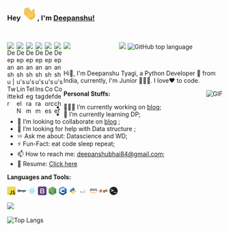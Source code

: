 ### Hey <img alt="GIF" src="https://raw.githubusercontent.com/Brillianttyagi/Brillianttyagi/master/hand.gif" width=35 />, I'm [Deepanshu!](https://deepu84.github.io/portfolio/index.html) 

<br/>

![](https://visitor-badge.glitch.me/badge?page_id=brillianttyagi.brillianttyagi)
![GitHub top language](https://img.shields.io/github/languages/top/brillianttyagi/Brilliant-_assistant?style=plastic)
<a href="https://twitter.com/imaprogramr">
  <img align="left" alt="Deepanshu | Twitter" width="22px" src="https://cdn.jsdelivr.net/npm/simple-icons@v3/icons/twitter.svg" />
</a>
<a href="https://www.linkedin.com/in/deepanshu-tyagi-355855198/">
  <img align="left" alt="Deepanshu's LinkdeIN" width="22px" src="https://cdn.jsdelivr.net/npm/simple-icons@v3/icons/linkedin.svg" />
</a>
<a href="https://t.me/brillianttyagi">
  <img align="left" alt="Deepanshu's Telegram" width="22px" src="https://cdn.jsdelivr.net/npm/simple-icons@v3/icons/telegram.svg" />
</a>
<a href="https://www.instagram.com/ttyagi_boy84/">
  <img align="left" alt="Deepanshu's Instagram" width="22px" src="https://cdn.jsdelivr.net/npm/simple-icons@v3/icons/instagram.svg" />
</a>
<a href="https://codeforces.com/profile/Brillianttyagi">
  <img align="left" alt="Deepanshu's Codeforces" width="22px" src="https://cdn.jsdelivr.net/npm/simple-icons@v3/icons/codeforces.svg" />
</a>
<a href="https://www.codechef.com/users/yesimaprogramr">
  <img align="left" alt="Deepanshu's Codechef" width="22px" src="https://cdn.jsdelivr.net/npm/simple-icons@v3/icons/codechef.svg" />
</a>
<img width=130px align="left" src="https://github.com/ellerbrock/open-source-badges/blob/master/badges/open-source-v1/open-source-150x25.png?raw=true" />

<br />



Hi👋, I'm Deepanshu Tyagi, a Python Developer 🚀 from India, currently, I'm Junior 🙍🏽‍♂️. I love❤️ to code.

  <img align="right" alt="GIF" src="https://media.giphy.com/media/ZVik7pBtu9dNS/giphy.gif" />
  
**Personal Stuffs:**

- 👨🏽‍💻 I’m currently working on [blog](brilliantprogrammer.tech);
- 🌱 I’m currently learning DP; 
- 👯 I’m looking to collaborate on [blog](brilliantprogrammer.tech) ;
- 🤔 I’m looking for help with Data structure ;
- ♾ Ask me about: Datascience and WD;
- ⚡️ Fun-Fact: eat code sleep repeat;
- 📫 How to reach me: deepanshubhai84@gmail.com;
- 📝 Resume: [Click here](https://drive.google.com/file/d/1BUQDlfjI15MYQKErLx157MRJk30hbuQT/view?usp=sharing)

**Languages and Tools:**  

<code><img height="20" src="https://raw.githubusercontent.com/github/explore/80688e429a7d4ef2fca1e82350fe8e3517d3494d/topics/javascript/javascript.png"></code>
<code><img height="20" src="https://raw.githubusercontent.com/github/explore/80688e429a7d4ef2fca1e82350fe8e3517d3494d/topics/django/django.png"></code>
<code><img height="20" src="https://raw.githubusercontent.com/github/explore/80688e429a7d4ef2fca1e82350fe8e3517d3494d/topics/react/react.png"></code>
<code><img height="20" src="https://raw.githubusercontent.com/github/explore/5c058a388828bb5fde0bcafd4bc867b5bb3f26f3/topics/bootstrap/bootstrap.png"></code>
<code><img height="20" src="https://raw.githubusercontent.com/github/explore/80688e429a7d4ef2fca1e82350fe8e3517d3494d/topics/nodejs/nodejs.png"></code>
<code><img height="20" src="https://raw.githubusercontent.com/github/explore/80688e429a7d4ef2fca1e82350fe8e3517d3494d/topics/cpp/cpp.png"></code>
<code><img height="20" src="https://raw.githubusercontent.com/github/explore/80688e429a7d4ef2fca1e82350fe8e3517d3494d/topics/python/python.png"></code>
<code><img height="20" src="https://raw.githubusercontent.com/github/explore/80688e429a7d4ef2fca1e82350fe8e3517d3494d/topics/mysql/mysql.png"></code>
<code><img height="20" src="https://raw.githubusercontent.com/github/explore/80688e429a7d4ef2fca1e82350fe8e3517d3494d/topics/aws/aws.png"></code>
<code><img height="20" src="https://raw.githubusercontent.com/github/explore/80688e429a7d4ef2fca1e82350fe8e3517d3494d/topics/git/git.png"></code>
<code><img height="20" src="https://raw.githubusercontent.com/github/explore/80688e429a7d4ef2fca1e82350fe8e3517d3494d/topics/terminal/terminal.png"></code>

<img src = "https://github-readme-stats.vercel.app/api?username=brillianttyagi&&show_icons=true&title_color=ffffff&icon_color=bb2acf&text_color=daf7dc&bg_color=151515">

![Top Langs](https://github-readme-stats.vercel.app/api/top-langs/?username=brillianttyagi&&show_icons=true&title_color=ffffff&icon_color=bb2acf&text_color=daf7dc&bg_color=151515 )

